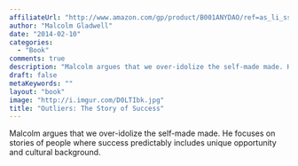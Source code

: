 ```yaml
---
affiliateUrl: "http://www.amazon.com/gp/product/B001ANYDAO/ref=as_li_ss_tl?ie=UTF8&camp=1789&creative=390957&creativeASIN=B001ANYDAO&linkCode=as2&tag=jaktre-20"
author: "Malcolm Gladwell"
date: "2014-02-10"
categories:
  - "Book"
comments: true
description: "Malcolm argues that we over-idolize the self-made made. He focuses on stories of people where success predictably includes unique opportunity and cult"
draft: false
metaKeywords: ""
layout: "book"
image: "http://i.imgur.com/D0LTIbk.jpg"
title: "Outliers: The Story of Success"
---
```


Malcolm argues that we over-idolize the self-made made. He focuses on stories of people where success predictably includes unique opportunity and cultural background.
